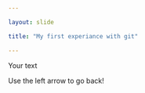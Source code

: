 ```yaml
---

layout: slide

title: "My first experiance with git"

---
```


Your text

Use the left arrow to go back!
